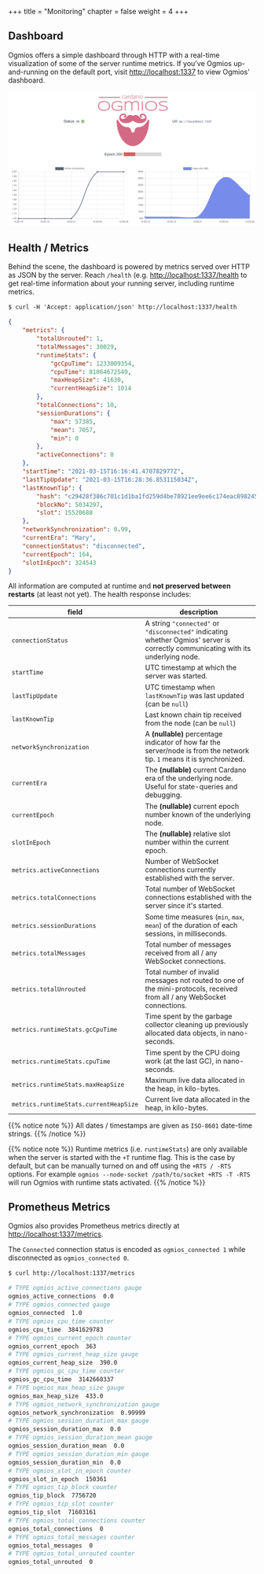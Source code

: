 +++
title = "Monitoring"
chapter = false
weight = 4
+++

## Dashboard

Ogmios offers a simple dashboard through HTTP with a real-time visualization of some of the server runtime metrics. If you've Ogmios up-and-running on the default port, visit [http://localhost:1337](http://localhost:1337) to view Ogmios' dashboard.

![Dashboard Preview](/dashboard.gif)

## Health / Metrics

Behind the scene, the dashboard is powered by metrics served over HTTP as JSON by the server. Reach `/health` (e.g. [http://localhost:1337/health](http://localhost:1337/health) to get real-time information about your running server, including runtime metrics. 

```console
$ curl -H 'Accept: application/json' http://localhost:1337/health
```
```json
{
    "metrics": {
        "totalUnrouted": 1,
        "totalMessages": 30029,
        "runtimeStats": {
            "gcCpuTime": 1233009354,
            "cpuTime": 81064672549,
            "maxHeapSize": 41630,
            "currentHeapSize": 1014
        },
        "totalConnections": 10,
        "sessionDurations": {
            "max": 57385,
            "mean": 7057,
            "min": 0
        },
        "activeConnections": 0
    },
    "startTime": "2021-03-15T16:16:41.470782977Z",
    "lastTipUpdate": "2021-03-15T16:28:36.853115034Z",
    "lastKnownTip": {
        "hash": "c29428f386c701c1d1ba1fd259d4be78921ee9ee6c174eac898245ceb55e8061",
        "blockNo": 5034297,
        "slot": 15520688
    },
    "networkSynchronization": 0.99,
    "currentEra": "Mary",
    "connectionStatus": "disconnected",
    "currentEpoch": 164,
    "slotInEpoch": 324543
}
```

All information are computed at runtime and **not preserved between restarts** (at least not yet). The health response includes:

| field                                  | description                                                                                                                       |
| ---                                    | ---                                                                                                                               |
| `connectionStatus`                     | A string `"connected"` or `"disconnected"` indicating whether Ogmios' server is correctly communicating with its underlying node. |
| `startTime`                            | UTC timestamp at which the server was started.                                                                                    |
| `lastTipUpdate`                        | UTC timestamp when `lastKnownTip` was last updated (can be `null`)                                                                |
| `lastKnownTip`                         | Last known chain tip received from the node (can be `null`)                                                                       |
| `networkSynchronization`               | A **(nullable)** percentage indicator of how far the server/node is from the network tip. `1` means it is synchronized.           |
| `currentEra`                           | The **(nullable)** current Cardano era of the underlying node. Useful for state-queries and debugging.                            |
| `currentEpoch`                         | The **(nullable)** current epoch number known of the underlying node.                                                             |
| `slotInEpoch`                          | The **(nullable)** relative slot number within the current epoch.                                                                 |
| `metrics.activeConnections`            | Number of WebSocket connections currently established with the server.                                                            |
| `metrics.totalConnections`             | Total number of WebSocket connections established with the server since it's started.                                             |
| `metrics.sessionDurations`             | Some time measures (`min`, `max`, `mean`) of the duration of each sessions, in milliseconds.                                      |
| `metrics.totalMessages`                | Total number of messages received from all / any WebSocket connections.                                                           |
| `metrics.totalUnrouted`                | Total number of invalid messages not routed to one of the mini-protocols, received from all / any WebSocket connections.          |
| `metrics.runtimeStats.gcCpuTime`       | Time spent by the garbage collector cleaning up previously allocated data objects, in nano-seconds.                               |
| `metrics.runtimeStats.cpuTime`         | Time spent by the CPU doing work (at the last GC), in nano-seconds.                                                               |
| `metrics.runtimeStats.maxHeapSize`     | Maximum live data allocated in the heap, in kilo-bytes.                                                                           |
| `metrics.runtimeStats.currentHeapSize` | Current live data allocated in the heap, in kilo-bytes.                                                                           |


{{% notice note %}}
All dates / timestamps are given as `ISO-8601` date-time strings.
{{% /notice %}}

{{% notice note %}}
Runtime metrics (i.e. `runtimeStats`) are only available when the server is started with the `+T` runtime flag. This is the case by default, but can be manually turned on and off using the `+RTS / -RTS` options. For example `ogmios --node-socket /path/to/socket +RTS -T -RTS` will run Ogmios with runtime stats activated. 
{{% /notice %}}

## Prometheus Metrics

Ogmios also provides Prometheus metrics directly at [http://localhost:1337/metrics](http://localhost:1337/metrics).

The `Connected` connection status is encoded as `ogmios_connected 1`
while disconnected as `ogmios_connected 0`.

```console
$ curl http://localhost:1337/metrics
```

```bash
# TYPE ogmios_active_connections gauge
ogmios_active_connections  0.0
# TYPE ogmios_connected gauge
ogmios_connected  1.0
# TYPE ogmios_cpu_time counter
ogmios_cpu_time  3841629783
# TYPE ogmios_current_epoch counter
ogmios_current_epoch  363
# TYPE ogmios_current_heap_size gauge
ogmios_current_heap_size  390.0
# TYPE ogmios_gc_cpu_time counter
ogmios_gc_cpu_time  3142668337
# TYPE ogmios_max_heap_size gauge
ogmios_max_heap_size  433.0
# TYPE ogmios_network_synchronization gauge
ogmios_network_synchronization  0.99999
# TYPE ogmios_session_duration_max gauge
ogmios_session_duration_max  0.0
# TYPE ogmios_session_duration_mean gauge
ogmios_session_duration_mean  0.0
# TYPE ogmios_session_duration_min gauge
ogmios_session_duration_min  0.0
# TYPE ogmios_slot_in_epoch counter
ogmios_slot_in_epoch  150361
# TYPE ogmios_tip_block counter
ogmios_tip_block  7756720
# TYPE ogmios_tip_slot counter
ogmios_tip_slot  71603161
# TYPE ogmios_total_connections counter
ogmios_total_connections  0
# TYPE ogmios_total_messages counter
ogmios_total_messages  0
# TYPE ogmios_total_unrouted counter
ogmios_total_unrouted  0
```
